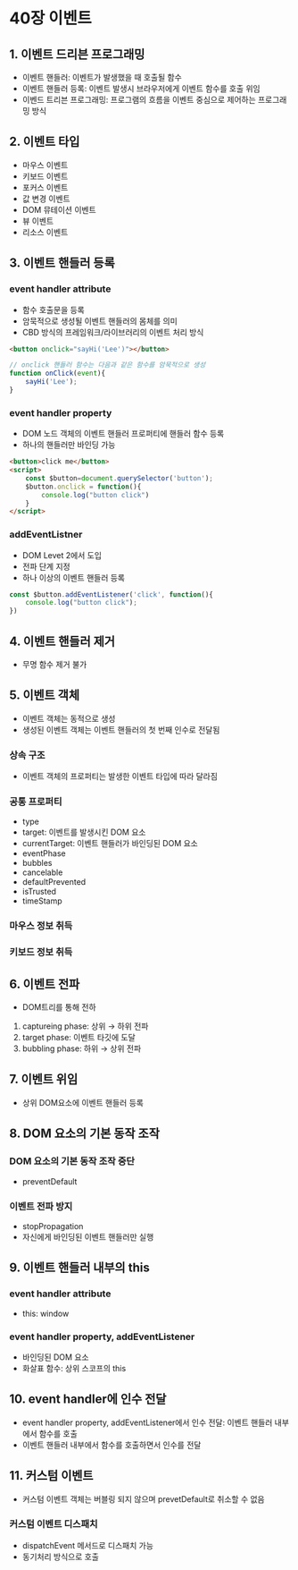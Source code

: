 # 40장 이벤트

## 1. 이벤트 드리븐 프로그래밍
* 이벤트 핸들러: 이벤트가 발생했을 때 호출될 함수
* 이벤트 핸들러 등록: 이벤트 발생시 브라우저에게 이벤트 함수를 호출 위임
* 이벤드 트리븐 프로그래밍: 프로그램의 흐름을 이벤트 중심으로 제어하는 프로그래밍 방식

## 2. 이벤트 타입
* 마우스 이벤트
* 키보드 이벤트
* 포커스 이벤트
* 값 변경 이벤트
* DOM 뮤테이션 이벤트
* 뷰 이벤트
* 리소스 이벤트 

## 3. 이벤트 핸들러 등록
### event handler attribute 
* 함수 호출문을 등록
* 암묵적으로 생성될 이벤트 핸들러의 몸체를 의미
* CBD 방식의 프레임워크/라이브러리의 이벤트 처리 방식
```html
<button onclick="sayHi('Lee')"></button>
```
```javascript
// onclick 핸들러 함수는 다음과 같은 함수를 암묵적으로 생성
function onClick(event){
    sayHi('Lee');
}
```

### event handler property
* DOM 노드 객체의 이벤트 핸들러 프로퍼티에 핸들러 함수 등록
* 하나의 핸들러만 바인딩 가능 
```html
<button>click me</button>
<script>
    const $button=document.querySelector('button');
    $button.onclick = function(){
        console.log("button click")
    }
</script>
```

### addEventListner
* DOM Levet 2에서 도입
* 전파 단계 지정
* 하나 이상의 이벤트 핸들러 등록
```javascript
const $button.addEventListener('click', function(){
    console.log("button click");
})
```

## 4. 이벤트 핸들러 제거
* 무명 함수 제거 불가

## 5. 이벤트 객체
* 이벤트 객체는 동적으로 생성
* 생성된 이벤트 객체는 이벤트 핸들러의 첫 번째 인수로 전달됨

### 상속 구조
* 이벤트 객체의 프로퍼티는 발생한 이벤트 타입에 따라 달라짐
  
### 공통 프로퍼티
* type
* target: 이벤트를 발생시킨 DOM 요소
* currentTarget: 이벤트 핸들러가 바인딩된 DOM 요소
* eventPhase
* bubbles
* cancelable
* defaultPrevented
* isTrusted
* timeStamp

### 마우스 정보 취득
### 키보드 정보 취득

## 6. 이벤트 전파
* DOM트리를 통해 전하
1. captureing phase: 상위 → 하위 전파
2. target phase: 이벤트 타깃에 도달
3. bubbling phase: 하위 → 상위 전파

## 7. 이벤트 위임
* 상위 DOM요소에 이벤트 핸들러 등록

## 8. DOM 요소의 기본 동작 조작
### DOM 요소의 기본 동작 조작 중단
* preventDefault
### 이벤트 전파 방지
* stopPropagation
* 자신에게 바인딩된 이벤트 핸들러만 실행

## 9. 이벤트 핸들러 내부의 this
### event handler attribute
* this: window
  
### event handler property, addEventListener
* 바인딩된 DOM 요소
* 화살표 함수: 상위 스코프의 this

## 10. event handler에 인수 전달
* event handler property, addEventListener에서 인수 전달: 이벤트 핸들러 내부에서 함수를 호출 
* 이벤트 핸들러 내부에서 함수를 호출하면서 인수를 전달

## 11. 커스텀 이벤트
* 커스텀 이벤트 객체는 버블링 되지 않으며 prevetDefault로 취소할 수 없음 
### 커스텀 이벤트 디스패치
* dispatchEvent 메서드로 디스패치 가능
* 동기처리 방식으로 호출 
